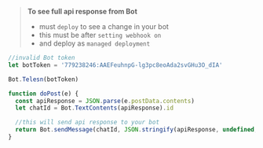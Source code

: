 > **To see full api response from Bot**
>
> - must `deploy` to see a change in your bot
> - this must be after `setting webhook on`
> - and deploy as `managed deployment`

```js
//invalid Bot token
let botToken = '779238246:AAEFeuhnpG-lg3pc8eoAda2svGHu3O_dIA'

Bot.Telesn(botToken)

function doPost(e) {
  const apiResponse = JSON.parse(e.postData.contents)
  let chatId = Bot.TextContents(apiResponse).id

  //this will send api response to your bot
  return Bot.sendMessage(chatId, JSON.stringify(apiResponse, undefined, 2))
}
```

